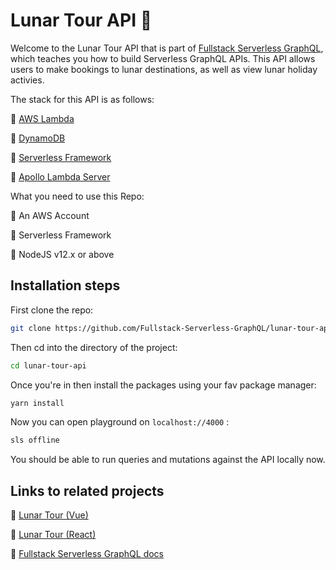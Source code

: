 # Lunar Tour API 🌟

Welcome to the Lunar Tour API that is part of [Fullstack Serverless GraphQL](https://fullstack-serverless-graphql.netlify.com/), which teaches you how to build Serverless GraphQL APIs. This API allows users to make bookings to lunar destinations, as well as view lunar holiday activies.

The stack for this API is as follows:

🌟 [AWS Lambda](https://aws.amazon.com/lambda/)

🌟 [DynamoDB](https://aws.amazon.com/dynamodb/)

🌟 [Serverless Framework](https://www.serverless.com/)

🌟 [Apollo Lambda Server](https://www.apollographql.com/docs/apollo-server/)

What you need to use this Repo:

🧁 An AWS Account

🧁 Serverless Framework

🧁 NodeJS v12.x or above

## Installation steps

First clone the repo:

```bash
git clone https://github.com/Fullstack-Serverless-GraphQL/lunar-tour-api
```

Then cd into the directory of the project:

```bash
cd lunar-tour-api
```

Once you're in then install the packages using your fav package manager:

```bash
yarn install
```

Now you can open playground on `localhost://4000` :

```bash
sls offline
```

You should be able to run queries and mutations against the API locally now.

## Links to related projects

🦚 [Lunar Tour (Vue)](https://github.com/Fullstack-Serverless-GraphQL/lunar-tour-frontend)

🦚 [Lunar Tour (React)](https://github.com/Fullstack-Serverless-GraphQL/lunar-tour-react)

🦚 [Fullstack Serverless GraphQL docs](https://github.com/Fullstack-Serverless-GraphQL/fullstack-serverless-graphql-docs)
